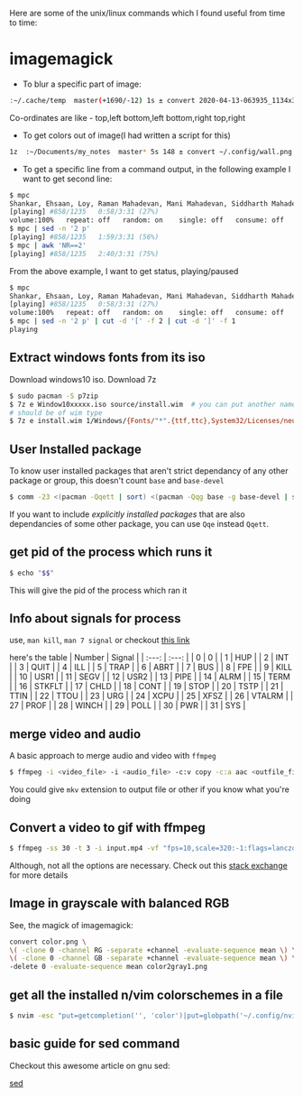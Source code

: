 Here are some of the unix/linux commands which I found useful from time to time:

# imagemagick

* To blur a specific part of image:
```sh
:~/.cache/temp  master(+1690/-12) 1s ± convert 2020-04-13-063935_1134x302_scrot.png \( -clone 0 -fill white -colorize 100 -fill black -draw "polygon 70,25 70,45 200,45 200,25" -draw "polygon 240,45 240,65 640,65 640,45" -draw "polygon 290,65 290,85 675,85 675,65" -draw "polygon 250,105 250,125 440,125 440,105" -draw "polygon 1090,205 1090,225 1125,225 1125,205" -draw "polygon 0,225 0,245 100,245 100,225" -alpha off -write mpr:mask +delete \) -mask mpr:mask -blur 0x3 +mask blurred.png
```
Co-ordinates are like - top,left bottom,left bottom,right top,right

* To get colors out of image(I had written a script for this)
```sh
1z  :~/Documents/my_notes  master* 5s 148 ± convert ~/.config/wall.png +dither -colors 10 -define histogram:unique-colors=true -format "%c" histogram:info: > getcolor.txt
```

* To get a specific line from a command output, in the following example I want to get second line:
```sh
$ mpc
Shankar, Ehsaan, Loy, Raman Mahadevan, Mani Mahadevan, Siddharth Mahadevan & Suhas Sawant - Zinda - PagalWorld.com
[playing] #858/1235   0:58/3:31 (27%)
volume:100%   repeat: off   random: on    single: off   consume: off
$ mpc | sed -n '2 p'
[playing] #858/1235   1:59/3:31 (56%)
$ mpc | awk 'NR==2'
[playing] #858/1235   2:40/3:31 (75%)
```

From the above example, I want to get status, playing/paused
```sh
$ mpc
Shankar, Ehsaan, Loy, Raman Mahadevan, Mani Mahadevan, Siddharth Mahadevan & Suhas Sawant - Zinda - PagalWorld.com
[playing] #858/1235   0:58/3:31 (27%)
volume:100%   repeat: off   random: on    single: off   consume: off
$ mpc | sed -n '2 p' | cut -d '[' -f 2 | cut -d ']' -f 1
playing
```

## Extract windows fonts from its iso
Download windows10 iso. Download 7z
```sh
$ sudo pacman -S p7zip
$ 7z e Window10xxxxx.iso source/install.wim  # you can put another name, but it
# should be of wim type
$ 7z e install.wim 1/Windows/{Fonts/"*".{ttf,ttc},System32/Licenses/neutral/"*"/"*"/license.rtf} -ofonts/
```

## User Installed package

To know user installed packages that aren't strict dependancy of any other package or group, this doesn't count `base` and `base-devel`
```sh
$ comm -23 <(pacman -Qqett | sort) <(pacman -Qqg base -g base-devel | sort | uniq) > uninstall_packages.txt
```
If you want to include _explicitly installed packages_ that are also dependancies of some other package, you can use `Qqe` instead `Qqett`.

## get pid of the process which runs it

```sh
$ echo "$$"
```

This will give the pid of the process which ran it

## Info about signals for process

use, `man kill`, `man 7 signal` or checkout [this link](https://en.wikipedia.org/wiki/Signal_(IPC)#POSIX_signals)

here's the table
| Number | Signal  |
| :---:  | :---:   |
| 0	     |  0      |
| 1	     |  HUP    |
| 2	     |  INT    |
| 3	     |  QUIT   |
| 4	     |  ILL    |
| 5	     |  TRAP   |
| 6	     |  ABRT   |
| 7	     |  BUS    |
| 8	     |  FPE    |
| 9	     |  KILL   |
| 10     |	USR1   |
| 11     |	SEGV   |
| 12     |	USR2   |
| 13     |	PIPE   |
| 14     |	ALRM   |
| 15     |	TERM   |
| 16     |	STKFLT |
| 17     |	CHLD   |
| 18     |	CONT   |
| 19     |	STOP   |
| 20     |	TSTP   |
| 21     |	TTIN   |
| 22     |	TTOU   |
| 23     |	URG    |
| 24     |	XCPU   |
| 25     |	XFSZ   |
| 26     |	VTALRM |
| 27     |	PROF   |
| 28     |	WINCH  |
| 29     |	POLL   |
| 30     |	PWR    |
| 31     |	SYS    |

## merge video and audio

A basic approach to merge audio and video with `ffmpeg`

```sh
$ ffmpeg -i <video_file> -i <audio_file> -c:v copy -c:a aac <outfile_file>
```

You could give `mkv` extension to output file or other if you know what
you're doing

## Convert a video to gif with ffmpeg

```sh
$ ffmpeg -ss 30 -t 3 -i input.mp4 -vf "fps=10,scale=320:-1:flags=lanczos,split[s0][s1];[s0]palettegen[p];[s1][p]paletteuse" -loop 0 output.gif
```

Although, not all the options are necessary.
Check out this [stack exchange](https://superuser.com/questions/556029/how-do-i-convert-a-video-to-gif-using-ffmpeg-with-reasonable-quality) for more details

## Image in grayscale with balanced RGB

See, the magick of imagemagick:

```sh
convert color.png \
\( -clone 0 -channel RG -separate +channel -evaluate-sequence mean \) \
\( -clone 0 -channel GB -separate +channel -evaluate-sequence mean \) \
-delete 0 -evaluate-sequence mean color2gray1.png
```

## get all the installed n/vim colorschemes in a file

```sh
$ nvim -esc "put=getcompletion('', 'color')|put=globpath('~/.config/nvim/plugged/*/colors', '*.vim', 0, 1)|execute('%s/.*\/\([^/]*\).vim*$/\1/')" /tmp/vim-colorscheme -c wq
```

## basic guide for sed command

Checkout this awesome article on gnu sed:

[sed](https://www.tutorialspoint.com/unix/unix-regular-expressions.htm)
